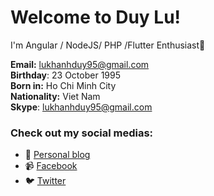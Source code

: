 # Welcome to Duy Lu!
 I'm Angular / NodeJS/ PHP /Flutter Enthusiast👋
 
**Email:**  [lukhanhduy95@gmail.com](mailto:lukhanhduy95@gmail.com)  
**Birthday**: 23 October 1995  
**Born in:**  Ho Chi Minh City  
**Nationality:**  Viet Nam  
**Skype**:  lukhanhduy95@gmail.com

### Check out my social medias:

-   💬  [Personal blog](https://lukhanhduy.com/)
-   📹  [Facebook]([https://www.facebook.com/lukhanhduy](https://www.facebook.com/lukhanhduy))
-   🐦  [Twitter]([https://twitter.com/LKhnhDu55647434](https://twitter.com/LKhnhDu55647434))
